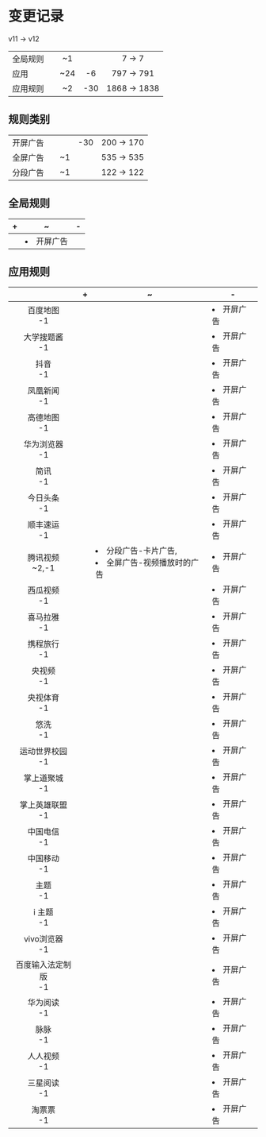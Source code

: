 # 变更记录

v11 -> v12

||||||
|-|:-:|:-:|:-:|:-:|
|全局规则||~1||7 -> 7|
|应用||~24|-6|797 -> 791|
|应用规则||~2|-30|1868 -> 1838|

## 规则类别

||||||
|-|:-:|:-:|:-:|:-:|
|开屏广告|||-30|200 -> 170|
|全屏广告||~1||535 -> 535|
|分段广告||~1||122 -> 122|

## 全局规则

|+|~|-|
|-|-|-|
||<li>开屏广告||

## 应用规则

||+|~|-|
|:-:|-|-|-|
|百度地图<br>-1|||<li>开屏广告|
|大学搜题酱<br>-1|||<li>开屏广告|
|抖音<br>-1|||<li>开屏广告|
|凤凰新闻<br>-1|||<li>开屏广告|
|高德地图<br>-1|||<li>开屏广告|
|华为浏览器<br>-1|||<li>开屏广告|
|简讯<br>-1|||<li>开屏广告|
|今日头条<br>-1|||<li>开屏广告|
|顺丰速运<br>-1|||<li>开屏广告|
|腾讯视频<br>~2,-1||<li>分段广告-卡片广告,<li>全屏广告-视频播放时的广告|<li>开屏广告|
|西瓜视频<br>-1|||<li>开屏广告|
|喜马拉雅<br>-1|||<li>开屏广告|
|携程旅行<br>-1|||<li>开屏广告|
|央视频<br>-1|||<li>开屏广告|
|央视体育<br>-1|||<li>开屏广告|
|悠洗<br>-1|||<li>开屏广告|
|运动世界校园<br>-1|||<li>开屏广告|
|掌上道聚城<br>-1|||<li>开屏广告|
|掌上英雄联盟<br>-1|||<li>开屏广告|
|中国电信<br>-1|||<li>开屏广告|
|中国移动<br>-1|||<li>开屏广告|
|主题<br>-1|||<li>开屏广告|
|i 主题<br>-1|||<li>开屏广告|
|vivo浏览器<br>-1|||<li>开屏广告|
|百度输入法定制版<br>-1|||<li>开屏广告|
|华为阅读<br>-1|||<li>开屏广告|
|脉脉<br>-1|||<li>开屏广告|
|人人视频<br>-1|||<li>开屏广告|
|三星阅读<br>-1|||<li>开屏广告|
|淘票票<br>-1|||<li>开屏广告|
